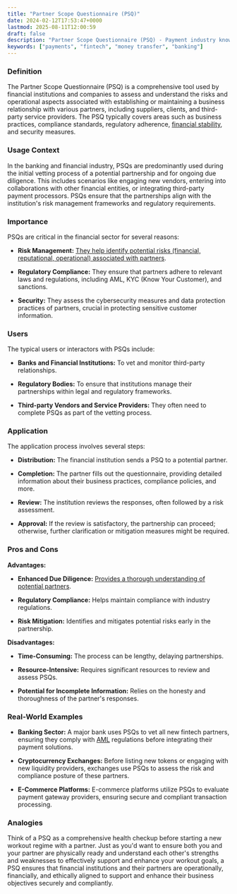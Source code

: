```yaml
---
title: "Partner Scope Questionnaire (PSQ)"
date: 2024-02-12T17:53:47+0000
lastmod: 2025-08-11T12:00:59
draft: false
description: "Partner Scope Questionnaire (PSQ) - Payment industry knowledge and insights"
keywords: ["payments", "fintech", "money transfer", "banking"]
---
```


### Definition

The Partner Scope Questionnaire (PSQ) is a comprehensive tool used by financial institutions and companies to assess and understand the risks and operational aspects associated with establishing or maintaining a business relationship with various partners, including suppliers, clients, and third-party service providers. The PSQ typically covers areas such as business practices, compliance standards, regulatory adherence, [financial stability](https://faisalkhanllc.xyz/resources/payments-wiki/f/financial-stability/), and security measures.

### Usage Context

In the banking and financial industry, PSQs are predominantly used during the initial vetting process of a potential partnership and for ongoing due diligence. This includes scenarios like engaging new vendors, entering into collaborations with other financial entities, or integrating third-party payment processors. PSQs ensure that the partnerships align with the institution's risk management frameworks and regulatory requirements.

### Importance

PSQs are critical in the financial sector for several reasons:

- **Risk Management:** [They help identify potential risks (financial, reputational, operational) associated with partners](https://faisalkhanllc.xyz/resources/payments-wiki/r/risk-reduction/).

- **Regulatory Compliance:** They ensure that partners adhere to relevant laws and regulations, including AML, KYC (Know Your Customer), and sanctions.

- **Security:** They assess the cybersecurity measures and data protection practices of partners, crucial in protecting sensitive customer information.

### Users

The typical users or interactors with PSQs include:

- **Banks and Financial Institutions:** To vet and monitor third-party relationships.

- **Regulatory Bodies:** To ensure that institutions manage their partnerships within legal and regulatory frameworks.

- **Third-party Vendors and Service Providers:** They often need to complete PSQs as part of the vetting process.

### Application

The application process involves several steps:

- **Distribution:** The financial institution sends a PSQ to a potential partner.

- **Completion:** The partner fills out the questionnaire, providing detailed information about their business practices, compliance policies, and more.

- **Review:** The institution reviews the responses, often followed by a risk assessment.

- **Approval:** If the review is satisfactory, the partnership can proceed; otherwise, further clarification or mitigation measures might be required.

### Pros and Cons

**Advantages:**

- **Enhanced Due Diligence:** [Provides a thorough understanding of potential partners](https://faisalkhanllc.xyz/resources/payments-wiki/e/enhanced-due-diligence-edd/).

- **Regulatory Compliance:** Helps maintain compliance with industry regulations.

- **Risk Mitigation:** Identifies and mitigates potential risks early in the partnership.

**Disadvantages:**

- **Time-Consuming:** The process can be lengthy, delaying partnerships.

- **Resource-Intensive:** Requires significant resources to review and assess PSQs.

- **Potential for Incomplete Information:** Relies on the honesty and thoroughness of the partner's responses.

### Real-World Examples

- **Banking Sector:** A major bank uses PSQs to vet all new fintech partners, ensuring they comply with [AML](https://faisalkhanllc.xyz/resources/payments-wiki/a/anti-money-laundering-aml/) regulations before integrating their payment solutions.

- **Cryptocurrency Exchanges:** Before listing new tokens or engaging with new liquidity providers, exchanges use PSQs to assess the risk and compliance posture of these partners.

- **E-Commerce Platforms:** E-commerce platforms utilize PSQs to evaluate payment gateway providers, ensuring secure and compliant transaction processing.

### Analogies

Think of a PSQ as a comprehensive health checkup before starting a new workout regime with a partner. Just as you'd want to ensure both you and your partner are physically ready and understand each other's strengths and weaknesses to effectively support and enhance your workout goals, a PSQ ensures that financial institutions and their partners are operationally, financially, and ethically aligned to support and enhance their business objectives securely and compliantly.